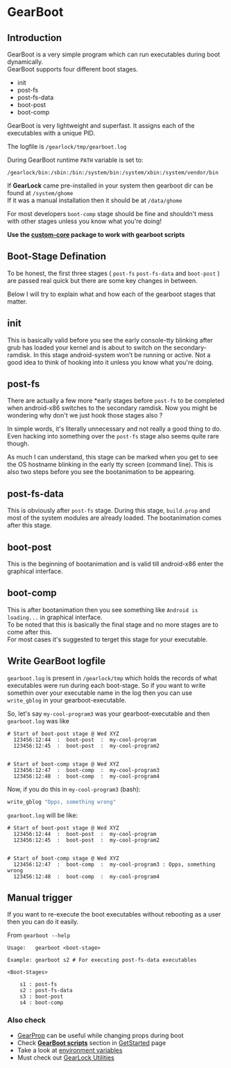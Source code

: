 GearBoot
========

Introduction
------------

GearBoot is a very simple program which can run executables during boot dynamically.<br>
GearBoot supports four different boot stages.

- init
- post-fs
- post-fs-data
- boot-post
- boot-comp

GearBoot is very lightweight and superfast. It assigns each of the executables with a unique PID.

The logfile is `/gearlock/tmp/gearboot.log`

During GearBoot runtime `PATH` variable is set to:

```
/gearlock/bin:/sbin:/bin:/system/bin:/system/xbin:/system/vendor/bin
```

If **GearLock** came pre-installed in your system then gearboot dir can be found at `/system/ghome`<br>
If it was a manual installation then it should be at `/data/ghome`

For most developers `boot-comp` stage should be fine and shouldn't mess with other stages unless you know what you're doing!

**Use the [custom-core][custom-core-pkg] package to work with gearboot scripts**

Boot-Stage Defination
---------------------

To be honest, the first three stages ( `post-fs` `post-fs-data` and `boot-post` ) are passed real quick but there are some key changes in between.

Below I will try to explain what and how each of the gearboot stages that matter.

init
----

This is basically valid before you see the early console-tty blinking after grub has loaded your kernel and is about to switch on the secondary-ramdisk. In this stage android-system won't be running or active. Not a good idea to think of hooking into it unless you know what you're doing.

post-fs
-------

There are actually a few more *early stages before `post-fs` to be completed when android-x86 switches to the secondary ramdisk. Now you might be wondering why don't we just hook those stages also ?

In simple words, it's literally unnecessary and not really a good thing to do. Even hacking into something over the `post-fs` stage also seems quite rare though.

As much I can understand, this stage can be marked when you get to see the OS hostname blinking in the early tty screen (command line). This is also two steps before you see the bootanimation to be appearing.

post-fs-data
-------------

This is obviously after `post-fs` stage. During this stage, `build.prop` and most of the system modules are already loaded.
The bootanimation comes after this stage.

boot-post
---------

This is the beginning of bootanimation and is valid till android-x86 enter the graphical interface.

boot-comp
---------

This is after bootanimation then you see something like `Android is loading...` in graphical interface.<br>
To be noted that this is basically the final stage and no more stages are to come after this.<br>
For most cases it's suggested to terget this stage for your executable.


Write GearBoot logfile
----------------------

`gearboot.log` is present in `/gearlock/tmp` which holds the records of what executables were run during each boot-stage. So if you want to write somethin over your executable name in the log then you can use `write_gblog` in your gearboot-executable.


So, let's say `my-cool-program3` was your gearboot-executable and then `gearboot.log` was like

```
# Start of boot-post stage @ Wed XYZ
  123456:12:44  :  boot-post  :  my-cool-program
  123456:12:45  :  boot-post  :  my-cool-program2
  

# Start of boot-comp stage @ Wed XYZ
  123456:12:47  :  boot-comp  :  my-cool-program3
  123456:12:48  :  boot-comp  :  my-cool-program4
```

Now, if you do this in `my-cool-program3` (bash):

```bash
write_gblog "Opps, something wrong"
```

`gearboot.log` will be like:

```
# Start of boot-post stage @ Wed XYZ
  123456:12:44  :  boot-post  :  my-cool-program
  123456:12:45  :  boot-post  :  my-cool-program2
  

# Start of boot-comp stage @ Wed XYZ
  123456:12:47  :  boot-comp  :  my-cool-program3 : Opps, something wrong
  123456:12:48  :  boot-comp  :  my-cool-program4
```


Manual trigger
--------------

If you want to re-execute the boot executables without rebooting as a user then you can do it easily.

From `gearboot --help`

```
Usage:   gearboot <boot-stage>

Example: gearboot s2 # For executing post-fs-data executables

<Boot-Stages>

    s1 : post-fs
    s2 : post-fs-data
    s3 : boot-post
    s4 : boot-comp
```

### Also check

+ [GearProp][GearProp] can be useful while changing props during boot
+ Check **[GearBoot scripts][GearBoot-Scripts]** section in [GetStarted][GetStarted] page
+ Take a look at [environment variables][Env-Vars]
+ Must check out [GearLock Utilities][GearLock-Utils]

[GetStarted]: https://supreme-gamers.com/gearlock
[custom-core-pkg]: https://supreme-gamers.com/gearlock/#custom-core-package
[GearLock-Utils]: https://supreme-gamers.com/gearlock/gearlock-utils
[Env-Vars]: https://supreme-gamers.com/gearlock/environment-variables
[GearProp]: https://supreme-gamers.com/gearlock/gearlock-utils#gearprop
[GearBoot-Scripts]: https://supreme-gamers.com/gearlock/#gearboot-scripts
